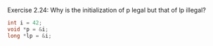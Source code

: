 Exercise 2.24: Why is the initialization of p legal but that of lp illegal?<br />

```c++
int i = 42;
void *p = &i;
long *lp = &i;
```
